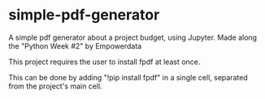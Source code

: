 # simple-pdf-generator
A simple pdf generator about a project budget, using Jupyter. Made along the "Python Week #2" by Empowerdata

This project requires the user to install fpdf at least once.

This can be done by adding "!pip install fpdf" in a single cell, separated from the project's main cell.
